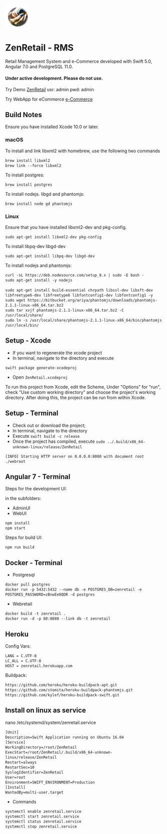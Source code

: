 
<img src="https://github.com/gerardogrisolini/ZenRetail/blob/master/webroot/media/logo.png?raw=true" width="80" alt="Webretail - RMS" />

# ZenRetail - RMS

Retail Management System and e-Commerce
developed with Swift 5.0, Angular 7.0 and PostgreSQL 11.0.

#### Under active development. Please do not use.

Try Demo <a href="https://zenretail.herokuapp.com/admin">ZenRetail</a>
usr: admin
pwd: admin

Try WebApp for eCommerce <a href="https://zenretail.herokuapp.com/web">e-Commerce</a>


## Build Notes

Ensure you have installed Xcode 10.0 or later.


### macOS

To install and link libxml2 with homebrew, use the following two commands

```
brew install libxml2
brew link --force libxml2
```

To install postgres:

```
brew install postgres
```

To install nodejs. libgd and phantomjs:

```
brew install node gd phantomjs
```

### Linux

Ensure that you have installed libxml2-dev and pkg-config.

``` 
sudo apt-get install libxml2-dev pkg-config
```

To install libpq-dev libgd-dev

```
sudo apt-get install libpq-dev libgd-dev
```

To install nodejs and phantomjs:

```
curl -sL https://deb.nodesource.com/setup_8.x | sudo -E bash -
sudo apt-get install -y nodejs

sudo apt-get install build-essential chrpath libssl-dev libxft-dev libfreetype6-dev libfreetype6 libfontconfig1-dev libfontconfig1 -y
sudo wget https://bitbucket.org/ariya/phantomjs/downloads/phantomjs-2.1.1-linux-x86_64.tar.bz2
sudo tar xvjf phantomjs-2.1.1-linux-x86_64.tar.bz2 -C /usr/local/share/
sudo ln -s /usr/local/share/phantomjs-2.1.1-linux-x86_64/bin/phantomjs /usr/local/bin/
```

## Setup - Xcode

* If you want to regenerate the xcode project
* In terminal, navigate to the directory and execute

```
swift package generate-xcodeproj
```

* Open `ZenRetail.xcodeproj`

To run this project from Xcode, edit the Scheme, Under "Options" for "run", check "Use custom working directory" and choose the project's working directory. After doing this, the project can be run from within Xcode.


## Setup - Terminal

* Check out or download the project;
* In terminal, navigate to the directory 
* Execute `swift build -c release`
* Once the project has compiled, execute `sudo ../.build/x86_64-unknown-linux/release/ZenRetail`

```
[INFO] Starting HTTP server on 0.0.0.0:8080 with document root ./webroot
```

## Angular 7 - Terminal

Steps for the development UI:

in the subfolders:
* AdminUI
* WebUI

```
npm install
npm start
```

Steps for build UI:
```
npm run build
```

## Docker - Terminal

* Postgresql

```
docker pull postgres
docker run -p 5432:5432 --name db -e POSTGRES_DB=zenretail -e POSTGRES_PASSWORD=zBnwEe8QDR -d postgres
```

* Webretail

```
docker build -t zenretail .
docker run -d -p 80:8080 --link db -t zenretail
```

## Heroku

Config Vars:

```
LANG = C.UTF-8
LC_ALL = C.UTF-8
HOST = zenretail.herokuapp.com
```

Buildpack:

```
https://github.com/heroku/heroku-buildpack-apt.git
https://github.com/stomita/heroku-buildpack-phantomjs.git
https://github.com/kylef/heroku-buildpack-swift.git
```

## Install on linux as service

nano /etc/systemd/system/zenretail.service

```
[Unit]
Description=Swift Application running on Ubuntu 16.04
[Service]
WorkingDirectory=/root/ZenRetail
ExecStart=/root/ZenRetail/.build/x86_64-unknown-linux/release/ZenRetail
Restart=always
RestartSec=10
SyslogIdentifier=ZenRetail
User=root
Environment=SWIFT_ENVIRONMENT=Production
[Install]
WantedBy=multi-user.target
```

* Commands

```
systemctl enable zenretail.service
systemctl start zenretail.service
systemctl status zenretail.service
systemctl stop zenretail.service
```


